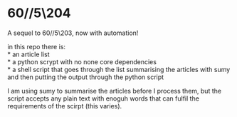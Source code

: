# 60//5\204

A sequel to 60//5\203, now with automation!

in this repo there is:  
    * an article list   
    * a python scrypt with no none core dependencies  
    * a shell script that goes through the list summarising the articles with sumy and then putting the output through the python script  

I am using sumy to summarise the articles before I process them, but the script accepts any plain text with enoguh words that can fulfil the requirements of the scirpt (this varies).  
